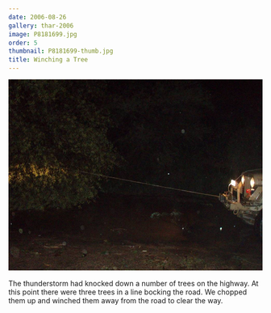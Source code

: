 ```yaml
---
date: 2006-08-26
gallery: thar-2006
image: P8181699.jpg
order: 5
thumbnail: P8181699-thumb.jpg
title: Winching a Tree
---
```


![Winching a Tree](./P8181699.jpg)

The thunderstorm had knocked down a number of trees on the highway. At this point there were three trees in a line bocking the road. We chopped them up and winched them away from the road to clear the way.